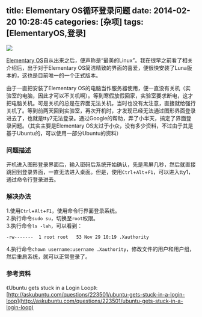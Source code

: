 title: Elementary OS循环登录问题
date: 2014-02-20 10:28:45
categories: [杂项]
tags: [ElementaryOS,登录]
---
![](/img/2014/02/20/elementaryos.png)

[Elementary OS](http://elementaryos.org/)自从出来之后，便声称是“最美的Linux”。我在很早之前看了相关介绍后，出于对于Elementary OS简洁精致的界面的喜爱，便很快安装了Luna版本的，这也是目前唯一的一个正式版本。

由于一直把安装了Elementary OS的电脑当作服务器使用，便一直没有关机（实验室的电脑，因此才可以不关机啊）。等到寒假放假回家，实验室要求断电，这才把电脑关机。可是关机的总是在界面无法关机，当时也没有太注意，直接就给强行关机了。等到前两天回到实验室，再次开机时，才发现已经无法通过图形界面登录进去了，也就是tty7无法登录。通过Google的帮助，弄了小半天，搞定了界面登录问题。（其实主要是Elementary OS太过于小众，没有多少资料，不过由于其是基于Ubuntu的，可以使用一部分Ubuntu的资料）

<!--more-->

### 问题描述
开机进入图形登录界面后，输入密码后系统开始确认，先是黑屏几秒，然后就直接跳回到登录界面，一直无法进入桌面。但是，使用`Ctrl`+`Alt`+`F1`，可以进入tty1，通过命令行登录进去。

### 解决办法
1.使用`Ctrl`+`Alt`+`F1`，使用命令行界面登录系统。  
2.执行命令`sudo su`，切换至`root`权限。  
3.执行命令`ls -lah`，可以看到：

    -rw-------  1 root root   53 Nov 29 10:19 .Xauthority

4.执行命令`chown username:username .Xauthority`，修改文件的用户和用户组，然后重启系统，就可以正常登录了。

### 参考资料
《Ubuntu gets stuck in a Login Loop》:[http://askubuntu.com/questions/223501/ubuntu-gets-stuck-in-a-login-loop](http://askubuntu.com/questions/223501/ubuntu-gets-stuck-in-a-login-loop)